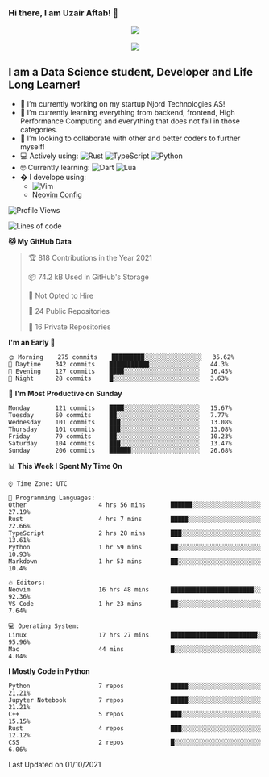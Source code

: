### Hi there, I am Uzair Aftab! 👋
<div align=center>  
<img src="https://github-readme-stats.vercel.app/api?username=uzaaft&count_private=true&show_icons=true&theme=radical">
  <br/>
  <br/>

<img src="https://github-readme-stats.vercel.app/api/top-langs/?username=uzaaft&layout=compact&langs_count=15&count_private=true&theme=radical)">
</div>


## I am a Data Science student, Developer and Life Long Learner!
- 🔭 I’m currently working on my startup Njord Technologies AS!
- 🌱 I’m currently learning everything from backend, frontend, High Performance Computing and everything that does not fall in those categories.
- 👯 I’m looking to collaborate with other and better coders to further myself!
- 💻 Actively using: <img alt="Rust" src="https://img.shields.io/badge/rust-%23000000.svg?style=for-the-badge&logo=rust&logoColor=white"/> <img alt="TypeScript" src="https://img.shields.io/badge/typescript-%23007ACC.svg?style=for-the-badge&logo=typescript&logoColor=white"/> <img alt="Python" src="https://img.shields.io/badge/python-%2314354C.svg?style=for-the-badge&logo=python&logoColor=white"/>
- 🤓 Currently learning: <img alt="Dart" src="https://img.shields.io/badge/dart-%230175C2.svg?style=for-the-badge&logo=dart&logoColor=white"/> <img alt="Lua" src="https://img.shields.io/badge/lua-%232C2D72.svg?style=for-the-badge&logo=lua&logoColor=white"/> 
- � I develope using: 
  -  <img alt="Vim" src="https://img.shields.io/badge/VIM-%2311AB00.svg?style=for-the-badge&logo=vim&logoColor=white"/>
  -  [Neovim Config](https://github.com/ChristianChiarulli/LunarVim)
<!--START_SECTION:waka-->
![Profile Views](http://img.shields.io/badge/Profile%20Views-25-blue)

![Lines of code](https://img.shields.io/badge/From%20Hello%20World%20I%27ve%20Written-1.8%20million%20lines%20of%20code-blue)

**🐱 My GitHub Data** 

> 🏆 818 Contributions in the Year 2021
 > 
> 📦 74.2 kB Used in GitHub's Storage 
 > 
> 🚫 Not Opted to Hire
 > 
> 📜 24 Public Repositories 
 > 
> 🔑 16 Private Repositories  
 > 
**I'm an Early 🐤** 

```text
🌞 Morning    275 commits    █████████░░░░░░░░░░░░░░░░   35.62% 
🌆 Daytime    342 commits    ███████████░░░░░░░░░░░░░░   44.3% 
🌃 Evening    127 commits    ████░░░░░░░░░░░░░░░░░░░░░   16.45% 
🌙 Night      28 commits     █░░░░░░░░░░░░░░░░░░░░░░░░   3.63%

```
📅 **I'm Most Productive on Sunday** 

```text
Monday       121 commits    ████░░░░░░░░░░░░░░░░░░░░░   15.67% 
Tuesday      60 commits     ██░░░░░░░░░░░░░░░░░░░░░░░   7.77% 
Wednesday    101 commits    ███░░░░░░░░░░░░░░░░░░░░░░   13.08% 
Thursday     101 commits    ███░░░░░░░░░░░░░░░░░░░░░░   13.08% 
Friday       79 commits     ██░░░░░░░░░░░░░░░░░░░░░░░   10.23% 
Saturday     104 commits    ███░░░░░░░░░░░░░░░░░░░░░░   13.47% 
Sunday       206 commits    ██████░░░░░░░░░░░░░░░░░░░   26.68%

```


📊 **This Week I Spent My Time On** 

```text
⌚︎ Time Zone: UTC

💬 Programming Languages: 
Other                    4 hrs 56 mins       ██████░░░░░░░░░░░░░░░░░░░   27.19% 
Rust                     4 hrs 7 mins        █████░░░░░░░░░░░░░░░░░░░░   22.66% 
TypeScript               2 hrs 28 mins       ███░░░░░░░░░░░░░░░░░░░░░░   13.61% 
Python                   1 hr 59 mins        ██░░░░░░░░░░░░░░░░░░░░░░░   10.93% 
Markdown                 1 hr 53 mins        ██░░░░░░░░░░░░░░░░░░░░░░░   10.4%

🔥 Editors: 
Neovim                   16 hrs 48 mins      ███████████████████████░░   92.36% 
VS Code                  1 hr 23 mins        ██░░░░░░░░░░░░░░░░░░░░░░░   7.64%

💻 Operating System: 
Linux                    17 hrs 27 mins      ████████████████████████░   95.96% 
Mac                      44 mins             █░░░░░░░░░░░░░░░░░░░░░░░░   4.04%

```

**I Mostly Code in Python** 

```text
Python                   7 repos             █████░░░░░░░░░░░░░░░░░░░░   21.21% 
Jupyter Notebook         7 repos             █████░░░░░░░░░░░░░░░░░░░░   21.21% 
C++                      5 repos             ███░░░░░░░░░░░░░░░░░░░░░░   15.15% 
Rust                     4 repos             ███░░░░░░░░░░░░░░░░░░░░░░   12.12% 
CSS                      2 repos             █░░░░░░░░░░░░░░░░░░░░░░░░   6.06%

```



 Last Updated on 01/10/2021
<!--END_SECTION:waka-->
